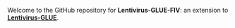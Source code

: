 Welcome to the GitHub repository for **Lentivirus-GLUE-FIV**: an extension to **[Lentivirus-GLUE](https://github.com/giffordlabcvr/Lentivirus-GLUE)**.

